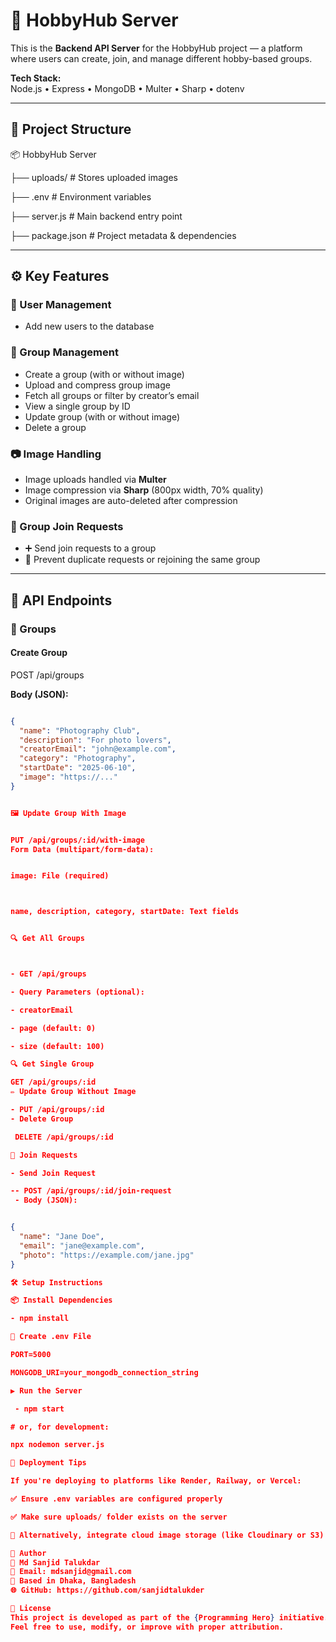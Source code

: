 # 🎯 HobbyHub Server

This is the **Backend API Server** for the HobbyHub project — a platform where users can create, join, and manage different hobby-based groups.

**Tech Stack:**  
Node.js • Express • MongoDB • Multer • Sharp • dotenv

---

## 📁 Project Structure

📦 HobbyHub Server

├── uploads/ # Stores uploaded images

├── .env # Environment variables

├── server.js # Main backend entry point

├── package.json # Project metadata & dependencies




---

## ⚙️ Key Features

### 🔐 User Management
-  Add new users to the database

### 👥 Group Management
-  Create a group (with or without image)
-  Upload and compress group image
-  Fetch all groups or filter by creator’s email
-  View a single group by ID
-  Update group (with or without image)
-  Delete a group

### 📷 Image Handling
- Image uploads handled via **Multer**
- Image compression via **Sharp** (800px width, 70% quality)
- Original images are auto-deleted after compression

### 🙋 Group Join Requests
- ➕ Send join requests to a group
- 🚫 Prevent duplicate requests or rejoining the same group

---

## 📡 API Endpoints

### 👥 Groups

####  Create Group
POST /api/groups


**Body (JSON):**
```json

{
  "name": "Photography Club",
  "description": "For photo lovers",
  "creatorEmail": "john@example.com",
  "category": "Photography",
  "startDate": "2025-06-10",
  "image": "https://..." 
}


🖼️ Update Group With Image


PUT /api/groups/:id/with-image
Form Data (multipart/form-data):


image: File (required)



name, description, category, startDate: Text fields


🔍 Get All Groups



- GET /api/groups

- Query Parameters (optional):

- creatorEmail

- page (default: 0)

- size (default: 100)

🔍 Get Single Group

GET /api/groups/:id
✏️ Update Group Without Image

- PUT /api/groups/:id
- Delete Group

 DELETE /api/groups/:id

🙋 Join Requests

- Send Join Request

-- POST /api/groups/:id/join-request
 - Body (JSON):


{
  "name": "Jane Doe",
  "email": "jane@example.com",
  "photo": "https://example.com/jane.jpg"
}

🛠 Setup Instructions

📦 Install Dependencies

- npm install

🧪 Create .env File

PORT=5000

MONGODB_URI=your_mongodb_connection_string

▶️ Run the Server

 - npm start

# or, for development:

npx nodemon server.js

🚀 Deployment Tips

If you're deploying to platforms like Render, Railway, or Vercel:

✅ Ensure .env variables are configured properly

✅ Make sure uploads/ folder exists on the server

🔄 Alternatively, integrate cloud image storage (like Cloudinary or S3)

🙌 Author
👤 Md Sanjid Talukdar
📧 Email: mdsanjid@gmail.com
📍 Based in Dhaka, Bangladesh
🌐 GitHub: https://github.com/sanjidtalukder

📜 License
This project is developed as part of the {Programming Hero} initiative.
Feel free to use, modify, or improve with proper attribution.